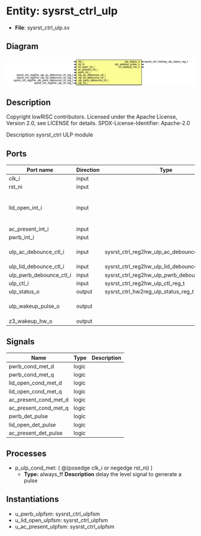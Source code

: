 # Entity: sysrst_ctrl_ulp

- **File**: sysrst_ctrl_ulp.sv
## Diagram

![Diagram](sysrst_ctrl_ulp.svg "Diagram")
## Description

 Copyright lowRISC contributors.
 Licensed under the Apache License, Version 2.0, see LICENSE for details.
 SPDX-License-Identifier: Apache-2.0

 Description sysrst_ctrl ULP module

## Ports

| Port name               | Direction | Type                                           | Description                                       |
| ----------------------- | --------- | ---------------------------------------------- | ------------------------------------------------- |
| clk_i                   | input     |                                                |                                                   |
| rst_ni                  | input     |                                                |                                                   |
| lid_open_int_i          | input     |                                                |  (Optionally) inverted input signals on AON clock |
| ac_present_int_i        | input     |                                                |                                                   |
| pwrb_int_i              | input     |                                                |                                                   |
| ulp_ac_debounce_ctl_i   | input     | sysrst_ctrl_reg2hw_ulp_ac_debounce_ctl_reg_t   |  CSRs synced to AON clock                         |
| ulp_lid_debounce_ctl_i  | input     | sysrst_ctrl_reg2hw_ulp_lid_debounce_ctl_reg_t  |                                                   |
| ulp_pwrb_debounce_ctl_i | input     | sysrst_ctrl_reg2hw_ulp_pwrb_debounce_ctl_reg_t |                                                   |
| ulp_ctl_i               | input     | sysrst_ctrl_reg2hw_ulp_ctl_reg_t               |                                                   |
| ulp_status_o            | output    | sysrst_ctrl_hw2reg_ulp_status_reg_t            |                                                   |
| ulp_wakeup_pulse_o      | output    |                                                |  Wakeup pulses on AON clock                       |
| z3_wakeup_hw_o          | output    |                                                |                                                   |
## Signals

| Name                  | Type  | Description |
| --------------------- | ----- | ----------- |
| pwrb_cond_met_d       | logic |             |
| pwrb_cond_met_q       | logic |             |
| lid_open_cond_met_d   | logic |             |
| lid_open_cond_met_q   | logic |             |
| ac_present_cond_met_d | logic |             |
| ac_present_cond_met_q | logic |             |
| pwrb_det_pulse        | logic |             |
| lid_open_det_pulse    | logic |             |
| ac_present_det_pulse  | logic |             |
## Processes
- p_ulp_cond_met: ( @(posedge clk_i or negedge rst_ni) )
  - **Type:** always_ff
**Description**
 delay the level signal to generate a pulse 
## Instantiations

- u_pwrb_ulpfsm: sysrst_ctrl_ulpfsm
- u_lid_open_ulpfsm: sysrst_ctrl_ulpfsm
- u_ac_present_ulpfsm: sysrst_ctrl_ulpfsm
